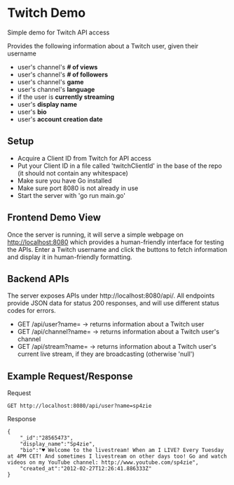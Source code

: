 # Twitch Demo
Simple demo for Twitch API access

Provides the following information about a Twitch user, given their username

* user's channel's **# of views**
* user's channel's **# of followers**
* user's channel's **game**
* user's channel's **language**
* if the user is **currently streaming**
* user's **display name**
* user's **bio**
* user's **account creation date**

## Setup
* Acquire a Client ID from Twitch for API access
* Put your Client ID in a file called 'twitchClientId' in the base of the repo (it should not contain any whitespace)
* Make sure you have Go installed
* Make sure port 8080 is not already in use
* Start the server with 'go run main.go'

## Frontend Demo View
Once the server is running, it will serve a simple webpage on [http://localhost:8080](http://localhost:8080) which provides a human-friendly interface for testing the APIs. Enter a Twitch username and click the buttons to fetch information and display it in human-friendly formatting.

## Backend APIs
The server exposes APIs under http://localhost:8080/api/. All endpoints provide JSON data for status 200 responses, and will use different status codes for errors.

* GET /api/user?name=<username> -> returns information about a Twitch user
* GET /api/channel?name=<username> -> returns information about a Twitch user's channel
* GET /api/stream?name=<username> -> returns information about a Twitch user's current live stream, if they are broadcasting (otherwise 'null')

## Example Request/Response
Request

    GET http://localhost:8080/api/user?name=sp4zie

Response

    {
        "_id":"28565473",
        "display_name":"Sp4zie",
        "bio":"♥ Welcome to the livestream! When am I LIVE? Every Tuesday at 4PM CET! And sometimes I livestream on other days too! Go and watch videos on my YouTube channel: http://www.youtube.com/sp4zie",
        "created_at":"2012-02-27T12:26:41.886333Z"
    }
